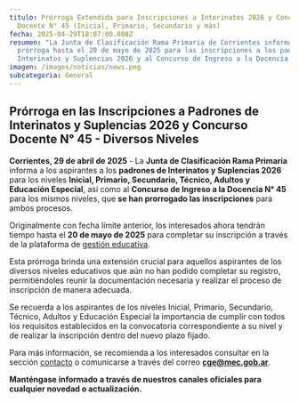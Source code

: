 ```yaml
---
titulo: Prórroga Extendida para Inscripciones a Interinatos 2026 y Concurso
  Docente N° 45 (Inicial, Primario, Secundario y más)
fecha: 2025-04-29T18:07:00.000Z
resumen: "La Junta de Clasificación Rama Primaria de Corrientes informa la
  prórroga hasta el 20 de mayo de 2025 para las inscripciones a los padrones de
  Interinatos y Suplencias 2026 y al Concurso de Ingreso a la Docencia N° 45 "
imagen: /images/noticias/news.png
subcategoria: General
---
```

## Prórroga en las Inscripciones a Padrones de Interinatos y Suplencias 2026 y Concurso Docente N° 45 - Diversos Niveles

**Corrientes, 29 de abril de 2025** - La **Junta de Clasificación Rama Primaria** informa a los aspirantes a los **padrones de Interinatos y Suplencias 2026** para los niveles **Inicial, Primario, Secundario, Técnico, Adultos y Educación Especial**, así como al **Concurso de Ingreso a la Docencia N° 45** para los mismos niveles, que **se han prorrogado las inscripciones** para ambos procesos.

Originalmente con fecha límite anterior, los interesados ahora tendrán tiempo hasta el **20 de mayo de 2025** para completar su inscripción a través de la plataforma de [gestión educativa](https://ge.mec.gob.ar).

Esta prórroga brinda una extensión crucial para aquellos aspirantes de los diversos niveles educativos que aún no han podido completar su registro, permitiéndoles reunir la documentación necesaria y realizar el proceso de inscripción de manera adecuada.

Se recuerda a los aspirantes de los niveles Inicial, Primario, Secundario, Técnico, Adultos y Educación Especial la importancia de cumplir con todos los requisitos establecidos en la convocatoria correspondiente a su nivel y de realizar la inscripción dentro del nuevo plazo fijado.

Para más información, se recomienda a los interesados consultar en la sección [contacto](consejo.geroserial.com/contacto) o comunicarse a través del correo **cge@mec.gob.ar**.

**Manténgase informado a través de nuestros canales oficiales para cualquier novedad o actualización.**
